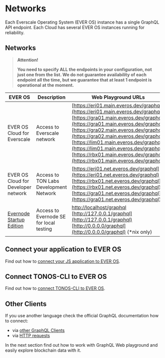 # Networks

Each Everscale Operating System (EVER OS) instance has a single GraphQL API endpoint. Each Cloud has several EVER OS instances running for reliability.

## Networks

> **Attention!**
>
> **You need to specify ALL the endpoints in your configuration, not just one from the list. We do not guarantee availability of each endpoint all the time, but we guarantee that at least 1 endpoint is operational at the moment.**

| EVER OS                                                        | Description                            | Web Playground URLs                                                                                                                                                                                                                                                                                                                                                                                                            | Endpoint URLs                                                                                                                                                                                                                                                                                                                                  |
| -------------------------------------------------------------- | -------------------------------------- | ------------------------------------------------------------------------------------------------------------------------------------------------------------------------------------------------------------------------------------------------------------------------------------------------------------------------------------------------------------------------------------------------------------------------------ | ---------------------------------------------------------------------------------------------------------------------------------------------------------------------------------------------------------------------------------------------------------------------------------------------------------------------------------------------- |
| EVER OS Cloud for Everscale                                    | Access to Everscale network            | [https://eri01.main.everos.dev/graphql](https://eri01.main.everos.dev/graphql) <br> [https://gra01.main.everos.dev/graphql](https://gra01.main.everos.dev/graphql) <br> [https://gra02.main.everos.dev/graphql](https://gra02.main.everos.dev/graphql) <br> [https://lim01.main.everos.dev/graphql](https://lim01.main.everos.dev/graphql) <br> [https://rbx01.main.everos.dev/graphql](https://rbx01.main.everos.dev/graphql) | [https://eri01.main.everos.dev](https://eri01.main.everos.dev) <br> [https://gra01.main.everos.dev](https://gra01.main.everos.dev) <br> [https://gra02.main.everos.dev](https://gra02.main.everos.dev) <br> [https://lim01.main.everos.dev](https://lim01.main.everos.dev) <br> [https://rbx01.main.everos.dev](https://rbx01.main.everos.dev) |
| EVER OS Cloud for Developer network                            | Access to TON Labs Development Network | [https://eri01.net.everos.dev/graphql](https://eri01.net.everos.dev/graphql) <br> [https://rbx01.net.everos.dev/graphql](https://rbx01.net.everos.dev/graphql) <br> [https://gra01.net.everos.dev/graphql](https://gra01.net.everos.dev/graphql)                                                                                                                                                                               | [https://eri01.net.everos.dev](https://eri01.net.everos.dev) <br> [https://rbx01.net.everos.dev](https://rbx01.net.everos.dev) <br> [https://gra01.net.everos.dev](https://gra01.net.everos.dev)                                                                                                                                               |
| [Evernode Startup Edition](https://github.com/tonlabs/evernode-se) | Access to Evernode SE for local testing | [http://localhost/graphql](http://localhost/graphql) <br> [http://127.0.0.1/graphql](http://127.0.0.1/graphql) <br> [http://0.0.0.0/graphql](http://0.0.0.0/graphql) (*nix only)                                                                                                                                                                                                                                               | [http://localhost](http://localhost) <br> [http://127.0.0.1](http://127.0.0.1) <br> [http://0.0.0.0](http://0.0.0.0)                                                                                                                                                                                                                           |

## Connect your application to EVER OS

Find out how to [connect your JS application to EVER OS](../../guides/installation/configure\_sdk.md).

## Connect TONOS-CLI to EVER OS

Find out how to [connect TONOS-CLI to EVER OS](https://github.com/tonlabs/tonos-cli#21-set-the-network-and-parameter-values).

## Other Clients

If you use another language check the official GraphQL documentation how to connect:

* via [other GraphQL Clients](https://graphql.org/code/)
* via [HTTP requests](https://graphql.org/learn/serving-over-http/)

In the next section find out how to work with GraphQL Web playground and easily explore blockchain data with it.
